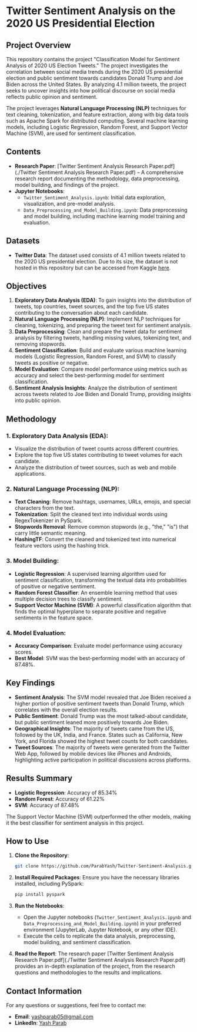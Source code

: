 # Twitter Sentiment Analysis on the 2020 US Presidential Election

## Project Overview

This repository contains the project "Classification Model for Sentiment Analysis of 2020 US Election Tweets." The project investigates the correlation between social media trends during the 2020 US presidential election and public sentiment towards candidates Donald Trump and Joe Biden across the United States. By analyzing 4.1 million tweets, the project seeks to uncover insights into how political discourse on social media reflects public opinion and sentiment.

The project leverages **Natural Language Processing (NLP)** techniques for text cleaning, tokenization, and feature extraction, along with big data tools such as Apache Spark for distributed computing. Several machine learning models, including Logistic Regression, Random Forest, and Support Vector Machine (SVM), are used for sentiment classification.

## Contents

- **Research Paper**: [Twitter Sentiment Analysis Research Paper.pdf](./Twitter Sentiment Analysis Research Paper.pdf) – A comprehensive research report documenting the methodology, data preprocessing, model building, and findings of the project.
- **Jupyter Notebooks**:
  - `Twitter_Sentiment_Analysis.ipynb`: Initial data exploration, visualization, and pre-model analysis.
  - `Data_Preprocessing_and_Model_Building.ipynb`: Data preprocessing and model building, including machine learning model training and evaluation.
  
## Datasets

- **Twitter Data**: The dataset used consists of 4.1 million tweets related to the 2020 US presidential election. Due to its size, the dataset is not hosted in this repository but can be accessed from Kaggle [here](https://www.kaggle.com/datasets/manchunhui/us-election-2020-tweets).

## Objectives

1. **Exploratory Data Analysis (EDA)**: To gain insights into the distribution of tweets, top countries, tweet sources, and the top five US states contributing to the conversation about each candidate.
2. **Natural Language Processing (NLP)**: Implement NLP techniques for cleaning, tokenizing, and preparing the tweet text for sentiment analysis.
3. **Data Preprocessing**: Clean and prepare the tweet data for sentiment analysis by filtering tweets, handling missing values, tokenizing text, and removing stopwords.
4. **Sentiment Classification**: Build and evaluate various machine learning models (Logistic Regression, Random Forest, and SVM) to classify tweets as positive or negative.
5. **Model Evaluation**: Compare model performance using metrics such as accuracy and select the best-performing model for sentiment classification.
6. **Sentiment Analysis Insights**: Analyze the distribution of sentiment across tweets related to Joe Biden and Donald Trump, providing insights into public opinion.

## Methodology

### 1. **Exploratory Data Analysis (EDA)**:
   - Visualize the distribution of tweet counts across different countries.
   - Explore the top five US states contributing to tweet volumes for each candidate.
   - Analyze the distribution of tweet sources, such as web and mobile applications.

### 2. **Natural Language Processing (NLP)**:
   - **Text Cleaning**: Remove hashtags, usernames, URLs, emojis, and special characters from the text.
   - **Tokenization**: Split the cleaned text into individual words using RegexTokenizer in PySpark.
   - **Stopwords Removal**: Remove common stopwords (e.g., "the," "is") that carry little semantic meaning.
   - **HashingTF**: Convert the cleaned and tokenized text into numerical feature vectors using the hashing trick.

### 3. **Model Building**:
   - **Logistic Regression**: A supervised learning algorithm used for sentiment classification, transforming the textual data into probabilities of positive or negative sentiment.
   - **Random Forest Classifier**: An ensemble learning method that uses multiple decision trees to classify sentiment.
   - **Support Vector Machine (SVM)**: A powerful classification algorithm that finds the optimal hyperplane to separate positive and negative sentiments in the feature space.

### 4. **Model Evaluation**:
   - **Accuracy Comparison**: Evaluate model performance using accuracy scores.
   - **Best Model**: SVM was the best-performing model with an accuracy of 87.48%.

## Key Findings

- **Sentiment Analysis**: The SVM model revealed that Joe Biden received a higher portion of positive sentiment tweets than Donald Trump, which correlates with the overall election results.
- **Public Sentiment**: Donald Trump was the most talked-about candidate, but public sentiment leaned more positively towards Joe Biden.
- **Geographical Insights**: The majority of tweets came from the US, followed by the UK, India, and France. States such as California, New York, and Florida showed the highest tweet counts for both candidates.
- **Tweet Sources**: The majority of tweets were generated from the Twitter Web App, followed by mobile devices like iPhones and Androids, highlighting active participation in political discussions across platforms.

## Results Summary

- **Logistic Regression**: Accuracy of 85.34%
- **Random Forest**: Accuracy of 61.22%
- **SVM**: Accuracy of 87.48%

The Support Vector Machine (SVM) outperformed the other models, making it the best classifier for sentiment analysis in this project.

## How to Use

1. **Clone the Repository**:
   ```bash
   git clone https://github.com/ParabYash/Twitter-Sentiment-Analysis.git
   ```

2. **Install Required Packages**:
   Ensure you have the necessary libraries installed, including PySpark:
   ```bash
   pip install pyspark
   ```

3. **Run the Notebooks**:
   - Open the Jupyter notebooks (`Twitter_Sentiment_Analysis.ipynb` and `Data_Preprocessing_and_Model_Building.ipynb`) in your preferred environment (JupyterLab, Jupyter Notebook, or any other IDE).
   - Execute the cells to replicate the data analysis, preprocessing, model building, and sentiment classification.

4. **Read the Report**:
   The research paper [Twitter Sentiment Analysis Research Paper.pdf](./Twitter Sentiment Analysis Research Paper.pdf) provides an in-depth explanation of the project, from the research questions and methodologies to the results and implications.

## Contact Information

For any questions or suggestions, feel free to contact me:

- **Email**: yashparab05@gmail.com
- **LinkedIn**: [Yash Parab](https://linkedin.com/in/yash-parab-9a5a6a209)
